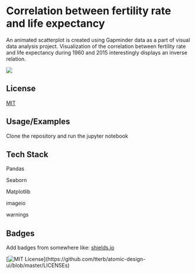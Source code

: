 
# Correlation between fertility rate and life expectancy

An animated scatterplot is created using Gapminder data as a part of visual data analysis project. Visualization of the correlation between fertility rate and life expectancy during 1960 and 2015 interestingly displays an inverse relation.

![](lifeexpVsfert.gif)


## License

[MIT](https://choosealicense.com/licenses/mit/)

  
## Usage/Examples

Clone the repository and run the jupyter notebook

  
## Tech Stack

Pandas

Seaborn

Matplotlib

imageio

warnings

  
## Badges

Add badges from somewhere like: [shields.io](https://shields.io/)

[![MIT License](https://img.shields.io/apm/l/atomic-design-ui.svg?)](https://github.com/tterb/atomic-design-ui/blob/master/LICENSEs)

  
